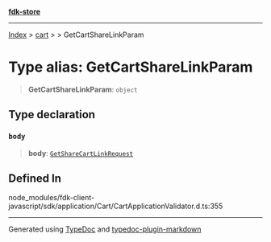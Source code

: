 [**fdk-store**](../../../README.md)
***

[Index](../../../API.md) > [cart](../../README.md) > [<internal>](../README.md) > GetCartShareLinkParam

# Type alias: GetCartShareLinkParam

> **GetCartShareLinkParam**: `object`

## Type declaration

### `body`

> **body**: [`GetShareCartLinkRequest`](type-alias.GetShareCartLinkRequest.md)

## Defined In

node\_modules/fdk-client-javascript/sdk/application/Cart/CartApplicationValidator.d.ts:355

***
Generated using [TypeDoc](https://typedoc.org/) and [typedoc-plugin-markdown](https://www.npmjs.com/package/typedoc-plugin-markdown)
